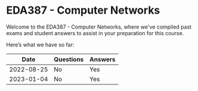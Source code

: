 # EDA387 - Computer Networks
Welcome to the EDA387 - Computer Networks, where we've compiled past exams and student answers to assist in your preparation for this course.

Here’s what we have so far:

|    Date    | Questions | Answers |
|------------|-----------|---------|
| 2022-08-25 | No        | Yes     |
| 2023-01-04 | No        | Yes     |
